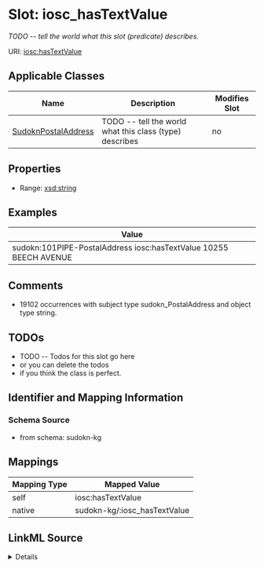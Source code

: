 

# Slot: iosc_hasTextValue


_TODO -- tell the world what this slot (predicate) describes._





URI: [iosc:hasTextValue](https://spec.industrialontologies.org/ontology/supplychain/SupplyChain/hasTextValue)



<!-- no inheritance hierarchy -->





## Applicable Classes

| Name | Description | Modifies Slot |
| --- | --- | --- |
| [SudoknPostalAddress](../classes/SudoknPostalAddress.md) | TODO -- tell the world what this class (type) describes |  no  |







## Properties

* Range: [xsd:string](http://www.w3.org/2001/XMLSchema#string)






## Examples

| Value |
| --- |
| sudokn:101PIPE-PostalAddress iosc:hasTextValue 10255 BEECH AVENUE |

## Comments

* 19102 occurrences with subject type sudokn_PostalAddress and object type string.

## TODOs

* TODO -- Todos for this slot go here
* or you can delete the todos
* if you think the class is perfect.

## Identifier and Mapping Information







### Schema Source


* from schema: sudokn-kg




## Mappings

| Mapping Type | Mapped Value |
| ---  | ---  |
| self | iosc:hasTextValue |
| native | sudokn-kg/:iosc_hasTextValue |




## LinkML Source

<details>
```yaml
name: iosc_hasTextValue
description: TODO -- tell the world what this slot (predicate) describes.
todos:
- TODO -- Todos for this slot go here
- or you can delete the todos
- if you think the class is perfect.
comments:
- 19102 occurrences with subject type sudokn_PostalAddress and object type string.
examples:
- value: sudokn:101PIPE-PostalAddress iosc:hasTextValue 10255 BEECH AVENUE
from_schema: sudokn-kg
rank: 1000
slot_uri: iosc:hasTextValue
alias: iosc_hasTextValue
domain_of:
- sudokn_PostalAddress
range: string

```
</details>